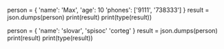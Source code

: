 person = { 
    'name': 'Max',
    'age': 10
    'phones': ['9111', '738333']
}
result = json.dumps(person)
print(result)
print(type(result))

person = { 
    'name': 'slovar',
    'spisoc'
    'corteg'
}
result = json.dumps(person)
print(result)
print(type(result))